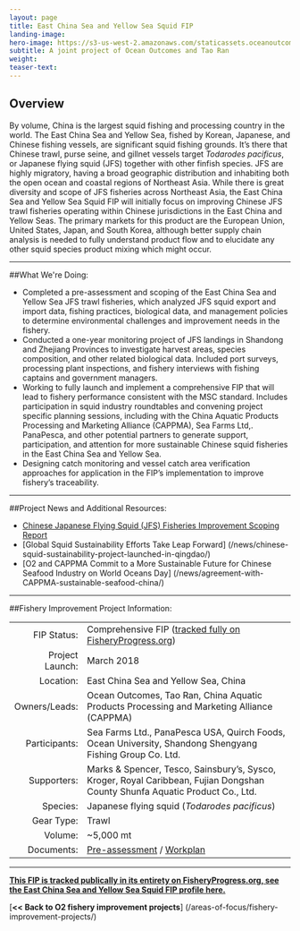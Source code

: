 ```yaml
---
layout: page 
title: East China Sea and Yellow Sea Squid FIP
landing-image:
hero-image: https://s3-us-west-2.amazonaws.com/staticassets.oceanoutcomes.org/hero+photos/east-china-sea-and-yellow-sea-squid-hero.jpg
subtitle: A joint project of Ocean Outcomes and Tao Ran
weight: 
teaser-text:
---
```

<h2>Overview</h2>

By volume, China is the largest squid fishing and processing country in the world. The East China Sea and Yellow Sea, fished by Korean, Japanese, and Chinese fishing vessels, are significant squid fishing grounds. It’s there that Chinese trawl, purse seine, and gillnet vessels target *Todarodes pacificus*, or Japanese flying squid (JFS) together with other finfish species. JFS are highly migratory, having a broad geographic distribution and inhabiting both the open ocean and coastal regions of Northeast Asia. While there is great diversity and scope of JFS fisheries across Northeast Asia, the East China Sea and Yellow Sea Squid FIP will initially focus on improving Chinese JFS trawl fisheries operating within Chinese jurisdictions in the East China and Yellow Seas. The primary markets for this product are the European Union, United States, Japan, and South Korea, although better supply chain analysis is needed to fully understand product flow and to elucidate any other squid species product mixing which might occur.

---

##What We're Doing:

* Completed a pre-assessment and scoping of the East China Sea and Yellow Sea JFS trawl fisheries, which analyzed JFS squid export and import data, fishing practices, biological data, and management policies to determine environmental challenges and improvement needs in the fishery.
* Conducted a one-year monitoring project of JFS landings in Shandong and Zhejiang Provinces to investigate harvest areas, species composition, and other related biological data. Included port surveys, processing plant inspections, and fishery interviews with fishing captains and government managers.
* Working to fully launch and implement a comprehensive FIP that will lead to fishery performance consistent with the MSC standard. Includes participation in squid industry roundtables and convening project specific planning sessions, including with the China Aquatic Products Processing and Marketing Alliance (CAPPMA), Sea Farms Ltd,. PanaPesca, and other potential partners to generate support, participation, and attention for more sustainable Chinese squid fisheries in the East China Sea and Yellow Sea.
* Designing catch monitoring and vessel catch area verification approaches for application in the FIP’s implementation to improve fishery’s traceability.

---

##Project News and Additional Resources:

* <a href="https://s3-us-west-2.amazonaws.com/staticassets.oceanoutcomes.org/supporting+documents/Fishery+Project+Resources/O2+Chinese+JFS+Fishery+Improvement+Scoping+Report+-+December+Revised+2018+FINAL.pdf" target="_blank">Chinese Japanese Flying Squid (JFS) Fisheries Improvement Scoping Report</a>
* [Global Squid Sustainability Efforts Take Leap Forward] (/news/chinese-squid-sustainability-project-launched-in-qingdao/)
* [O2 and CAPPMA Commit to a More Sustainable Future for Chinese Seafood Industry on World Oceans Day] (/news/agreement-with-CAPPMA-sustainable-seafood-china/)

---

##Fishery Improvement Project Information:

|||
| ---: | --- |
| FIP Status: | Comprehensive FIP (<a href="https://fisheryprogress.org/fip-profile/east-china-sea-and-yellow-sea-japanese-flying-squid-trawl-0">tracked fully on FisheryProgress.org</a>) |
| Project Launch: | March 2018 |
| Location: | East China Sea and Yellow Sea, China|
| Owners/Leads: | Ocean Outcomes, Tao Ran, China Aquatic Products Processing and Marketing Alliance (CAPPMA) |
| Participants: | Sea Farms Ltd., PanaPesca USA, Quirch Foods, Ocean University, Shandong Shengyang Fishing Group Co. Ltd. |
| Supporters: | Marks & Spencer, Tesco, Sainsbury’s, Sysco, Kroger, Royal Caribbean, Fujian Dongshan County Shunfa Aquatic Product Co., Ltd. |
| Species: | Japanese flying squid (*Todarodes pacificus*) |
| Gear Type: | Trawl |
| Volume: | ~5,000 mt |
| Documents: | <a href="https://s3-us-west-2.amazonaws.com/staticassets.oceanoutcomes.org/supporting+documents/Fishery+Project+Resources/O2+Chinese+JFS+Fishery+Improvement+Scoping+Report+-+December+Revised+2018+FINAL.pdf" target="_blank">Pre-assessment</a> / <a href="https://s3-us-west-2.amazonaws.com/staticassets.oceanoutcomes.org/supporting+documents/Fishery+Project+Resources/FINAL+O2+5-YR+JFS+FIP+WORK+PLAN+October+2018.pdf" target="_blank">Workplan</a> |

---

<a href="https://fisheryprogress.org/fip-profile/east-china-sea-and-yellow-sea-japanese-flying-squid-trawl-0" target="_blank">**This FIP is tracked publically in its entirety on FisheryProgress.org, see the East China Sea and Yellow Sea Squid FIP profile here.**</a>

[**<< Back to O2 fishery improvement projects**] (/areas-of-focus/fishery-improvement-projects/)
